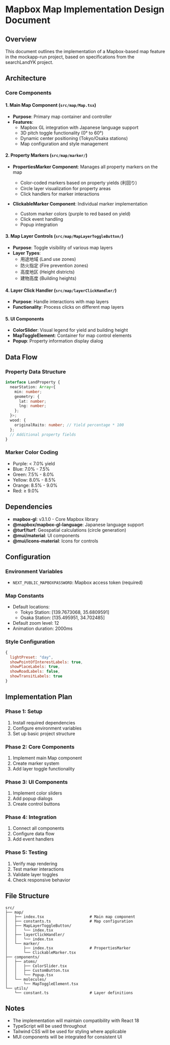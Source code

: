 # Mapbox Map Implementation Design Document

## Overview
This document outlines the implementation of a Mapbox-based map feature in the mockapp-run project, based on specifications from the searchLandYK project.

## Architecture

### Core Components

#### 1. Main Map Component (`src/map/Map.tsx`)
- **Purpose**: Primary map container and controller
- **Features**:
  - Mapbox GL integration with Japanese language support
  - 3D pitch toggle functionality (0° to 60°)
  - Dynamic center positioning (Tokyo/Osaka stations)
  - Map configuration and style management

#### 2. Property Markers (`src/map/marker/`)
- **PropertiesMarker Component**: Manages all property markers on the map
  - Color-coded markers based on property yields (利回り)
  - Circle layer visualization for property areas
  - Click handlers for marker interactions
  
- **ClickableMarker Component**: Individual marker implementation
  - Custom marker colors (purple to red based on yield)
  - Click event handling
  - Popup integration

#### 3. Map Layer Controls (`src/map/MapLayerToggleButton/`)
- **Purpose**: Toggle visibility of various map layers
- **Layer Types**:
  - 用途地域 (Land use zones)
  - 防火指定 (Fire prevention zones)
  - 高度地区 (Height districts)
  - 建物高度 (Building heights)

#### 4. Layer Click Handler (`src/map/layerClickHandler/`)
- **Purpose**: Handle interactions with map layers
- **Functionality**: Process clicks on different map layers

#### 5. UI Components
- **ColorSlider**: Visual legend for yield and building height
- **MapToggleElement**: Container for map control elements
- **Popup**: Property information display dialog

## Data Flow

### Property Data Structure
```typescript
interface LandProperty {
  nearStation: Array<{
    min: number;
    geometry: {
      lat: number;
      lng: number;
    };
  }>;
  wood: {
    originalRaito: number; // Yield percentage * 100
  };
  // Additional property fields
}
```

### Marker Color Coding
- Purple: < 7.0% yield
- Blue: 7.0% - 7.5%
- Green: 7.5% - 8.0%
- Yellow: 8.0% - 8.5%
- Orange: 8.5% - 9.0%
- Red: ≥ 9.0%

## Dependencies
- **mapbox-gl**: v3.1.0 - Core Mapbox library
- **@mapbox/mapbox-gl-language**: Japanese language support
- **@turf/turf**: Geospatial calculations (circle generation)
- **@mui/material**: UI components
- **@mui/icons-material**: Icons for controls

## Configuration

### Environment Variables
- `NEXT_PUBLIC_MAPBOXPASSWORD`: Mapbox access token (required)

### Map Constants
- Default locations:
  - Tokyo Station: [139.7673068, 35.6809591]
  - Osaka Station: [135.495951, 34.702485]
- Default zoom level: 12
- Animation duration: 2000ms

### Style Configuration
```javascript
{
  lightPreset: "day",
  showPointOfInterestLabels: true,
  showPlaceLabels: true,
  showRoadLabels: false,
  showTransitLabels: true
}
```

## Implementation Plan

### Phase 1: Setup
1. Install required dependencies
2. Configure environment variables
3. Set up basic project structure

### Phase 2: Core Components
1. Implement main Map component
2. Create marker system
3. Add layer toggle functionality

### Phase 3: UI Components
1. Implement color sliders
2. Add popup dialogs
3. Create control buttons

### Phase 4: Integration
1. Connect all components
2. Configure data flow
3. Add event handlers

### Phase 5: Testing
1. Verify map rendering
2. Test marker interactions
3. Validate layer toggles
4. Check responsive behavior

## File Structure
```
src/
├── map/
│   ├── index.tsx                    # Main map component
│   ├── constants.ts                 # Map configuration
│   ├── MapLayerToggleButton/
│   │   └── index.tsx
│   ├── layerClickHandler/
│   │   └── index.tsx
│   └── marker/
│       ├── index.tsx                # PropertiesMarker
│       └── ClickableMarker.tsx
├── components/
│   ├── atoms/
│   │   ├── ColorSlider.tsx
│   │   ├── CustomButton.tsx
│   │   └── Popup.tsx
│   └── molecules/
│       └── MapToggleElement.tsx
└── utils/
    └── constant.ts                  # Layer definitions
```

## Notes
- The implementation will maintain compatibility with React 18
- TypeScript will be used throughout
- Tailwind CSS will be used for styling where applicable
- MUI components will be integrated for consistent UI